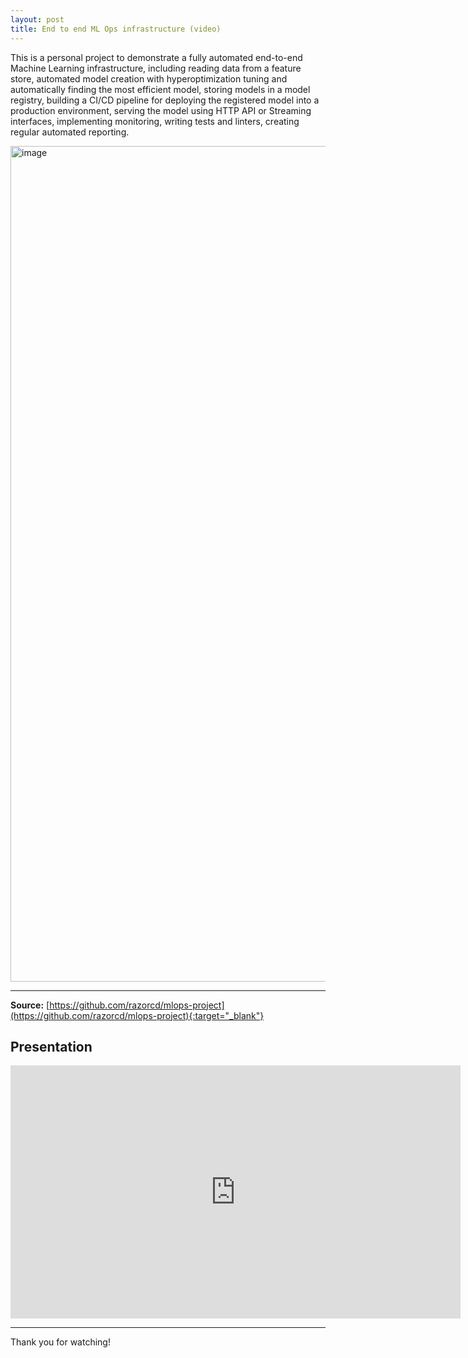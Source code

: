 ```yaml
---
layout: post
title: End to end ML Ops infrastructure (video)
---
```


This is a personal project to demonstrate a fully automated end-to-end Machine Learning infrastructure, including reading data from a feature store, automated model creation with hyperoptimization tuning and automatically finding the most efficient model, storing models in a model registry, building a CI/CD pipeline for deploying the registered model into a production environment, serving the model using HTTP API or Streaming interfaces, implementing monitoring, writing tests and linters, creating regular automated reporting.

<img width="1337" alt="image" src="https://user-images.githubusercontent.com/3721810/185756770-73bfea67-8455-4e51-9cbf-14e0ceba5909.png">

---
**Source:** [https://github.com/razorcd/mlops-project](https://github.com/razorcd/mlops-project){:target="_blank"}

## Presentation

<iframe width="720" height="405" src="https://www.youtube.com/embed/hkbCP9aec4U?si=Bwq8IXqsTlmReBig" title="YouTube video player" frameborder="0" allow="accelerometer; autoplay; clipboard-write; encrypted-media; gyroscope; picture-in-picture; web-share" allowfullscreen></iframe>

---
Thank you for watching!